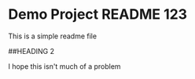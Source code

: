 # Demo Project README 123

This is a simple readme file

##HEADING 2

I hope this isn't much of a problem